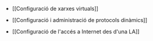 - [[Configuració de xarxes virtuals]]

- [[Configuració i administració de protocols dinàmics]]

- [[Configuració de l'accés a Internet des d'una LA]]